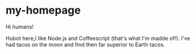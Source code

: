 # my-homepage

Hi humans!

Hubot here,I like Node.js and Coffeescript (that's what I'm madde of!).
I've had tacos on the moon and find then far superior to Earth tacos.
